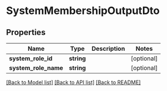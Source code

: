 # SystemMembershipOutputDto

## Properties
Name | Type | Description | Notes
------------ | ------------- | ------------- | -------------
**system_role_id** | **string** |  | [optional] 
**system_role_name** | **string** |  | [optional] 

[[Back to Model list]](../README.md#documentation-for-models) [[Back to API list]](../README.md#documentation-for-api-endpoints) [[Back to README]](../README.md)


